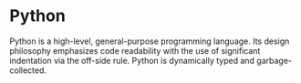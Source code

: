 # Python

Python is a high-level, general-purpose programming language. Its design philosophy emphasizes code readability with the use of significant indentation via the off-side rule. Python is dynamically typed and garbage-collected.
        
        
        
        